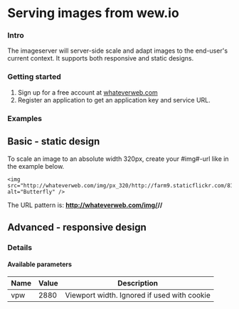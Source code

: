 # Serving images from wew.io

### Intro
The imageserver will server-side scale and adapt images to the end-user's current context. It supports both responsive and static designs. 

### Getting started
1. Sign up for a free account at [whateverweb.com](http://whateverweb.com/)
2. Register an application to get an application key and service URL.

### Examples
## Basic - static design
To scale an image to an absolute width 320px, create your #img#-url like in the example below.

	<img src="http://whateverweb.com/img/px_320/http://farm9.staticflickr.com/8154/7705240114_fdc69e5882_k_d.jpg" alt="Butterfly" />

The URL pattern is: **http://whateverweb.com/img/<option1>/<option2>/<URL of full-size image>**

## Advanced - responsive design


### Details

#### Available parameters
| Name 	| Value	| Description									|
| ----- | ----- | --------------------------------------------- |
| vpw	| 2880	| Viewport width. Ignored if used with cookie	|
